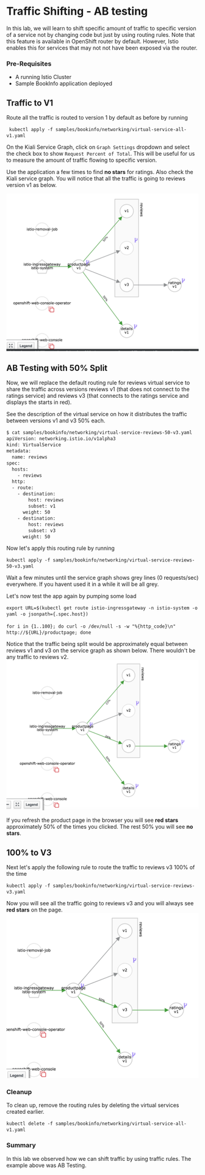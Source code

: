 # Traffic Shifting - AB testing

In this lab, we will learn to shift specific amount of traffic to specific version of a service not by changing code but just by using routing rules. Note that this feature is available in OpenShift router by default. However, Istio enables this for services that may not not have been exposed via the router.

### Pre-Requisites

* A running Istio Cluster
* Sample BookInfo application deployed


## Traffic to V1

Route all the traffic is routed to version 1 by default as before by running

```
 kubectl apply -f samples/bookinfo/networking/virtual-service-all-v1.yaml
```

On the Kiali Service Graph, click on `Graph Settings` dropdown and select the check box to show `Request Percent of Total`. This will be useful for us to measure the amount of traffic flowing to specific version.

Use the application a few times to find **no stars** for ratings. Also check the Kiali service graph. You will notice that all the traffic is going to reviews version v1 as below. 

![](./images/servicegraph2.png)

## AB Testing with 50% Split

Now, we will replace the default routing rule for reviews virtual service to share the traffic across versions reviews v1 (that does not connect to the ratings service) and reviews v3 (that connects to the ratings service and displays the starts in red).

See the description of the virtual service on how it distributes the traffic between versions v1 and v3 50% each.

```
$ cat samples/bookinfo/networking/virtual-service-reviews-50-v3.yaml
apiVersion: networking.istio.io/v1alpha3
kind: VirtualService
metadata:
  name: reviews
spec:
  hosts:
    - reviews
  http:
  - route:
    - destination:
        host: reviews
        subset: v1
      weight: 50
    - destination:
        host: reviews
        subset: v3
      weight: 50
```

Now let's apply this routing rule by running

```
kubectl apply -f samples/bookinfo/networking/virtual-service-reviews-50-v3.yaml
```

Wait a few minutes until the service graph shows grey lines (0 requests/sec) everywhere. If you havent used it in a while it will be all grey.

Let's now test the app again by pumping some load

```
export URL=$(kubectl get route istio-ingressgateway -n istio-system -o yaml -o jsonpath={.spec.host})

for i in {1..100}; do curl -o /dev/null -s -w "%{http_code}\n" http://${URL}/productpage; done
```

Notice that the traffic being split would be approximately equal between reviews v1 and v3 on the service graph as shown below. There wouldn't be any traffic to reviews v2. 
![](./images/servicegraph3.png)

If you refresh the product page in the browser you will see **red stars** approximately 50% of the times you clicked. The rest 50% you will see **no stars**.

## 100% to V3

Next let's apply the following rule to route the traffic to reviews v3 100% of the time

```
kubectl apply -f samples/bookinfo/networking/virtual-service-reviews-v3.yaml
```

Now you will see all the traffic going to reviews v3 and you will always see **red stars** on the page.
![](./images/servicegraph4.png)

### Cleanup

To clean up, remove the routing rules by deleting the virtual services created earlier.

```
kubectl delete -f samples/bookinfo/networking/virtual-service-all-v1.yaml
```

### Summary
In this lab we observed how we can shift traffic by using traffic rules. The example above was AB Testing. 